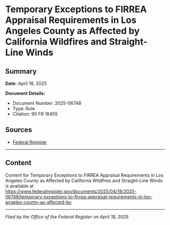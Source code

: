 # Temporary Exceptions to FIRREA Appraisal Requirements in Los Angeles County as Affected by California Wildfires and Straight-Line Winds

## Summary

**Date:** April 18, 2025

**Document Details:**
- Document Number: 2025-06748
- Type: Rule
- Citation: 90 FR 16455

## Sources
- [Federal Register](https://www.federalregister.gov/documents/2025/04/18/2025-06748/temporary-exceptions-to-firrea-appraisal-requirements-in-los-angeles-county-as-affected-by)

---

## Content

Content for Temporary Exceptions to FIRREA Appraisal Requirements in Los Angeles County as Affected by California Wildfires and Straight-Line Winds is available at https://www.federalregister.gov/documents/2025/04/18/2025-06748/temporary-exceptions-to-firrea-appraisal-requirements-in-los-angeles-county-as-affected-by.

---

*Filed by the Office of the Federal Register on April 18, 2025*
